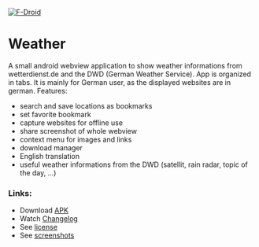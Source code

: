 [![F-Droid](https://f-droid.org/wiki/images/0/06/F-Droid-button_get-it-on.png)](https://f-droid.org/repository/browse/?fdfilter=baumann&fdid=de.baumann.weather)

# Weather
A small android webview application to show weather informations from wetterdienst.de and the DWD (German Weather Service). App is organized in tabs. It is mainly for German user, as the displayed websites are in german. Features:

- search and save locations as bookmarks
- set favorite bookmark
- capture websites for offline use
- share screenshot of whole webview
- context menu for images and links
- download manager
- English translation
- useful weather informations from the DWD (satellit, rain radar, topic of the day, ...)

### Links:
- Download [APK](https://github.com/scoute-dich/Weather/releases)
- Watch [Changelog](https://github.com/scoute-dich/Weather/blob/master/CHANGELOG.md)
- See [license](https://github.com/scoute-dich/Weather/blob/master/LICENSE.md)
- See [screenshots](https://github.com/scoute-dich/Weather/blob/master/SCREENSHOTS.md)

